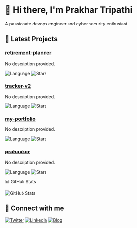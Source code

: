 # 👋 Hi there, I'm Prakhar Tripathi

A passionate devops engineer and cyber security enthusiast

## 🚀 Latest Projects


### [retirement-planner](https://github.com/prahacker/retirement-planner)
No description provided.

![Language](https://img.shields.io/badge/TypeScript-TypeScript-blue?style=flat-square)
![Stars](https://img.shields.io/github/stars/prahacker/retirement-planner?style=flat-square)


### [tracker-v2](https://github.com/prahacker/tracker-v2)
No description provided.

![Language](https://img.shields.io/badge/TypeScript-TypeScript-blue?style=flat-square)
![Stars](https://img.shields.io/github/stars/prahacker/tracker-v2?style=flat-square)


### [my-portfolio](https://github.com/prahacker/my-portfolio)
No description provided.

![Language](https://img.shields.io/badge/TypeScript-TypeScript-blue?style=flat-square)
![Stars](https://img.shields.io/github/stars/prahacker/my-portfolio?style=flat-square)


### [prahacker](https://github.com/prahacker/prahacker)
No description provided.

![Language](https://img.shields.io/badge/Python-Python-blue?style=flat-square)
![Stars](https://img.shields.io/github/stars/prahacker/prahacker?style=flat-square)


📊 GitHub Stats

![GitHub Stats](https://github-readme-stats.vercel.app/api?username=prahacker&show_icons=true&theme=radical)

## 🔗 Connect with me

[![Twitter](https://img.shields.io/badge/Twitter-%231DA1F2.svg?style=for-the-badge&logo=Twitter&logoColor=white)](https://twitter.com/yourusername)
[![LinkedIn](https://img.shields.io/badge/linkedin-%230077B5.svg?style=for-the-badge&logo=linkedin&logoColor=white)]([https://linkedin.com/in/yourusername](https://www.linkedin.com/in/prakhar-tripathi-1ba3651a7/))
[![Blog](https://img.shields.io/badge/Blog-%23FF4088.svg?style=for-the-badge&logo=hugo&logoColor=white)](https://prakhar.prahacker.xyz/)
